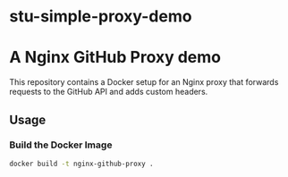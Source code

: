 # stu-simple-proxy-demo

# A Nginx GitHub Proxy demo

This repository contains a Docker setup for an Nginx proxy that forwards requests to the GitHub API and adds custom headers.

## Usage

### Build the Docker Image

```sh
docker build -t nginx-github-proxy .